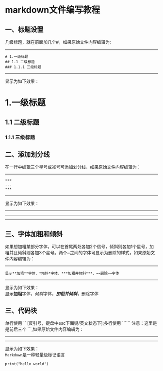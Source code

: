 # markdown文件编写教程
## 一、标题设置
几级标题，就在前面加几个#，如果原始文件内容编辑为:
*** 
    # 1.一级标题 
    ## 1.1 二级标题  
    ### 1.1.1 三级标题
***
显示为如下效果：
# 1.一级标题
##  1.1 二级标题
### 1.1.1 三级标题
## 二、添加划分线
在一行中编辑三个星号或减号可添加划分线，如果原始文件内容编辑为：
***
    ***
    ---
    ***
***
显示为如下效果：
***
---
***
## 三、字体加粗和倾斜
如果想加粗某部分字体，可以在首尾两处各加2个信号，倾斜则各加1个星号，加粗并且倾斜则各加3个星号。两个~之间的字体可显示为删除的样式，如果原始文件内容编辑为：
***
    显示**加粗**字体，*倾斜*字体，***加粗并倾斜***，~~删除~~字体
***
显示为如下效果：  
显示**加粗**字体，*倾斜*字体，***加粗并倾斜***，~~删除~~字体

## 三、代码块
单行使用 `` [反引号，键盘中esc下面键/英文状态下];多行使用 `````` 注意：这里是是前后三个 ```,如果原始文件内容编辑为：
***
    
***
显示为如下效果：  
`Markdown`是一种轻量级标记语言
```
print("hello world")
```
